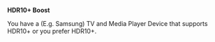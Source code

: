 <!-- markdownlint-disable MD041-->
**HDR10+ Boost**<br>

You have a (E.g. Samsung) TV and Media Player Device that supports HDR10+ or you prefer HDR10+.
<!-- markdownlint-enable MD041-->
